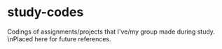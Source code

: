 # study-codes
Codings of assignments/projects that I've/my group made during study.
\nPlaced here for future references.

